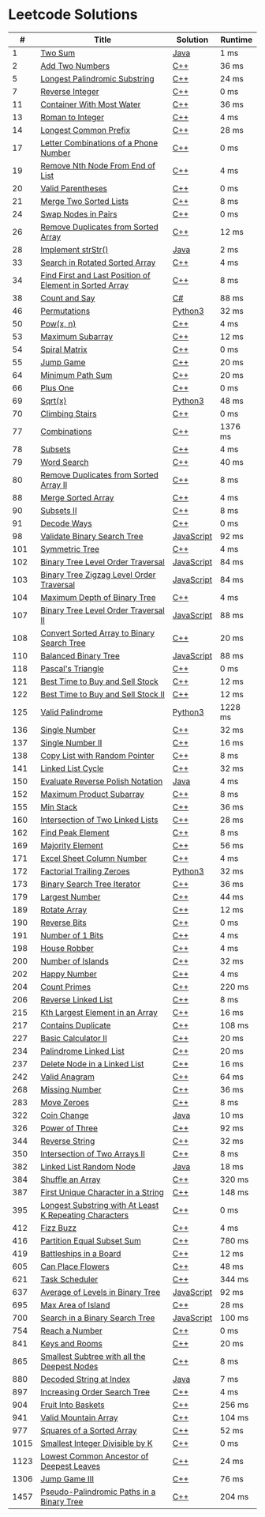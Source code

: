 # Leetcode Solutions

| # | Title | Solution | Runtime |
|---| ----- | -------- | ------- |
|1|[ Two Sum](https://leetcode.com/problems/two-sum/)|[Java](./solutions/1.%20Two%20Sum.java)|1 ms|
|2|[ Add Two Numbers](https://leetcode.com/problems/add-two-numbers/)|[C++](./solutions/2.%20Add%20Two%20Numbers.cpp)|36 ms|
|5|[ Longest Palindromic Substring](https://leetcode.com/problems/longest-palindromic-substring/)|[C++](./solutions/5.%20Longest%20Palindromic%20Substring.cpp)|24 ms|
|7|[ Reverse Integer](https://leetcode.com/problems/reverse-integer/)|[C++](./solutions/7.%20Reverse%20Integer.cpp)|0 ms|
|11|[ Container With Most Water](https://leetcode.com/problems/container-with-most-water/)|[C++](./solutions/11.%20Container%20With%20Most%20Water.cpp)|36 ms|
|13|[ Roman to Integer](https://leetcode.com/problems/roman-to-integer/)|[C++](./solutions/13.%20Roman%20to%20Integer.cpp)|4 ms|
|14|[ Longest Common Prefix](https://leetcode.com/problems/longest-common-prefix/)|[C++](./solutions/14.%20Longest%20Common%20Prefix.cpp)|28 ms|
|17|[ Letter Combinations of a Phone Number](https://leetcode.com/problems/letter-combinations-of-a-phone-number/)|[C++](./solutions/17.%20Letter%20Combinations%20of%20a%20Phone%20Number.cpp)|0 ms|
|19|[ Remove Nth Node From End of List](https://leetcode.com/problems/remove-nth-node-from-end-of-list/)|[C++](./solutions/19.%20Remove%20Nth%20Node%20From%20End%20of%20List.cpp)|4 ms|
|20|[ Valid Parentheses](https://leetcode.com/problems/valid-parentheses/)|[C++](./solutions/20.%20Valid%20Parentheses.cpp)|0 ms|
|21|[ Merge Two Sorted Lists](https://leetcode.com/problems/merge-two-sorted-lists/)|[C++](./solutions/21.%20Merge%20Two%20Sorted%20Lists.cpp)|8 ms|
|24|[ Swap Nodes in Pairs](https://leetcode.com/problems/swap-nodes-in-pairs/)|[C++](./solutions/24.%20Swap%20Nodes%20in%20Pairs.cpp)|0 ms|
|26|[ Remove Duplicates from Sorted Array](https://leetcode.com/problems/remove-duplicates-from-sorted-array/)|[C++](./solutions/26.%20Remove%20Duplicates%20from%20Sorted%20Array.cpp)|12 ms|
|28|[ Implement strStr()](https://leetcode.com/problems/implement-strstr/)|[Java](./solutions/28.%20Implement%20strStr().java)|2 ms|
|33|[ Search in Rotated Sorted Array](https://leetcode.com/problems/search-in-rotated-sorted-array/)|[C++](./solutions/33.%20Search%20in%20Rotated%20Sorted%20Array.cpp)|4 ms|
|34|[ Find First and Last Position of Element in Sorted Array](https://leetcode.com/problems/find-first-and-last-position-of-element-in-sorted-array/)|[C++](./solutions/34.%20Find%20First%20and%20Last%20Position%20of%20Element%20in%20Sorted%20Array.cpp)|8 ms|
|38|[ Count and Say](https://leetcode.com/problems/count-and-say/)|[C#](./solutions/38.%20Count%20and%20Say.cs)|88 ms|
|46|[ Permutations](https://leetcode.com/problems/permutations/)|[Python3](./solutions/46.%20Permutations.py)|32 ms|
|50|[ Pow(x, n)](https://leetcode.com/problems/powx-n/)|[C++](./solutions/50.%20Pow(x%2C%20n).cpp)|4 ms|
|53|[ Maximum Subarray](https://leetcode.com/problems/maximum-subarray/)|[C++](./solutions/53.%20Maximum%20Subarray.cpp)|12 ms|
|54|[ Spiral Matrix](https://leetcode.com/problems/spiral-matrix/)|[C++](./solutions/54.%20Spiral%20Matrix.cpp)|0 ms|
|55|[ Jump Game](https://leetcode.com/problems/jump-game/)|[C++](./solutions/55.%20Jump%20Game.cpp)|20 ms|
|64|[ Minimum Path Sum](https://leetcode.com/problems/minimum-path-sum/)|[C++](./solutions/64.%20Minimum%20Path%20Sum.cpp)|20 ms|
|66|[ Plus One](https://leetcode.com/problems/plus-one/)|[C++](./solutions/66.%20Plus%20One.cpp)|0 ms|
|69|[ Sqrt(x)](https://leetcode.com/problems/sqrtx/)|[Python3](./solutions/69.%20Sqrt(x).py)|48 ms|
|70|[ Climbing Stairs](https://leetcode.com/problems/climbing-stairs/)|[C++](./solutions/70.%20Climbing%20Stairs.cpp)|0 ms|
|77|[ Combinations](https://leetcode.com/problems/combinations/)|[C++](./solutions/77.%20Combinations.cpp)|1376 ms|
|78|[ Subsets](https://leetcode.com/problems/subsets/)|[C++](./solutions/78.%20Subsets.cpp)|4 ms|
|79|[ Word Search](https://leetcode.com/problems/word-search/)|[C++](./solutions/79.%20Word%20Search.cpp)|40 ms|
|80|[ Remove Duplicates from Sorted Array II](https://leetcode.com/problems/remove-duplicates-from-sorted-array-ii/)|[C++](./solutions/80.%20Remove%20Duplicates%20from%20Sorted%20Array%20II.cpp)|8 ms|
|88|[ Merge Sorted Array](https://leetcode.com/problems/merge-sorted-array/)|[C++](./solutions/88.%20Merge%20Sorted%20Array.cpp)|4 ms|
|90|[ Subsets II](https://leetcode.com/problems/subsets-ii/)|[C++](./solutions/90.%20Subsets%20II.cpp)|8 ms|
|91|[ Decode Ways](https://leetcode.com/problems/decode-ways/)|[C++](./solutions/91.%20Decode%20Ways.cpp)|0 ms|
|98|[ Validate Binary Search Tree](https://leetcode.com/problems/validate-binary-search-tree/)|[JavaScript](./solutions/98.%20Validate%20Binary%20Search%20Tree.js)|92 ms|
|101|[ Symmetric Tree](https://leetcode.com/problems/symmetric-tree/)|[C++](./solutions/101.%20Symmetric%20Tree.cpp)|4 ms|
|102|[ Binary Tree Level Order Traversal](https://leetcode.com/problems/binary-tree-level-order-traversal/)|[JavaScript](./solutions/102.%20Binary%20Tree%20Level%20Order%20Traversal.js)|84 ms|
|103|[ Binary Tree Zigzag Level Order Traversal](https://leetcode.com/problems/binary-tree-zigzag-level-order-traversal/)|[JavaScript](./solutions/103.%20Binary%20Tree%20Zigzag%20Level%20Order%20Traversal.js)|84 ms|
|104|[ Maximum Depth of Binary Tree](https://leetcode.com/problems/maximum-depth-of-binary-tree/)|[C++](./solutions/104.%20Maximum%20Depth%20of%20Binary%20Tree.cpp)|4 ms|
|107|[ Binary Tree Level Order Traversal II](https://leetcode.com/problems/binary-tree-level-order-traversal-ii/)|[JavaScript](./solutions/107.%20Binary%20Tree%20Level%20Order%20Traversal%20II.js)|88 ms|
|108|[ Convert Sorted Array to Binary Search Tree](https://leetcode.com/problems/convert-sorted-array-to-binary-search-tree/)|[C++](./solutions/108.%20Convert%20Sorted%20Array%20to%20Binary%20Search%20Tree.cpp)|20 ms|
|110|[ Balanced Binary Tree](https://leetcode.com/problems/balanced-binary-tree/)|[JavaScript](./solutions/110.%20Balanced%20Binary%20Tree.js)|88 ms|
|118|[ Pascal's Triangle](https://leetcode.com/problems/pascals-triangle/)|[C++](./solutions/118.%20Pascal's%20Triangle.cpp)|0 ms|
|121|[ Best Time to Buy and Sell Stock](https://leetcode.com/problems/best-time-to-buy-and-sell-stock/)|[C++](./solutions/121.%20Best%20Time%20to%20Buy%20and%20Sell%20Stock.cpp)|12 ms|
|122|[ Best Time to Buy and Sell Stock II](https://leetcode.com/problems/best-time-to-buy-and-sell-stock-ii/)|[C++](./solutions/122.%20Best%20Time%20to%20Buy%20and%20Sell%20Stock%20II.cpp)|12 ms|
|125|[ Valid Palindrome](https://leetcode.com/problems/valid-palindrome/)|[Python3](./solutions/125.%20Valid%20Palindrome.py)|1228 ms|
|136|[ Single Number](https://leetcode.com/problems/single-number/)|[C++](./solutions/136.%20Single%20Number.cpp)|32 ms|
|137|[ Single Number II](https://leetcode.com/problems/single-number-ii/)|[C++](./solutions/137.%20Single%20Number%20II.cpp)|16 ms|
|138|[ Copy List with Random Pointer](https://leetcode.com/problems/copy-list-with-random-pointer/)|[C++](./solutions/138.%20Copy%20List%20with%20Random%20Pointer.cpp)|8 ms|
|141|[ Linked List Cycle](https://leetcode.com/problems/linked-list-cycle/)|[C++](./solutions/141.%20Linked%20List%20Cycle.cpp)|32 ms|
|150|[ Evaluate Reverse Polish Notation](https://leetcode.com/problems/evaluate-reverse-polish-notation/)|[Java](./solutions/150.%20Evaluate%20Reverse%20Polish%20Notation.java)|4 ms|
|152|[ Maximum Product Subarray](https://leetcode.com/problems/maximum-product-subarray/)|[C++](./solutions/152.%20Maximum%20Product%20Subarray.cpp)|8 ms|
|155|[ Min Stack](https://leetcode.com/problems/min-stack/)|[C++](./solutions/155.%20Min%20Stack.cpp)|36 ms|
|160|[ Intersection of Two Linked Lists](https://leetcode.com/problems/intersection-of-two-linked-lists/)|[C++](./solutions/160.%20Intersection%20of%20Two%20Linked%20Lists.cpp)|28 ms|
|162|[ Find Peak Element](https://leetcode.com/problems/find-peak-element/)|[C++](./solutions/162.%20Find%20Peak%20Element.cpp)|8 ms|
|169|[ Majority Element](https://leetcode.com/problems/majority-element/)|[C++](./solutions/169.%20Majority%20Element.cpp)|56 ms|
|171|[ Excel Sheet Column Number](https://leetcode.com/problems/excel-sheet-column-number/)|[C++](./solutions/171.%20Excel%20Sheet%20Column%20Number.cpp)|4 ms|
|172|[ Factorial Trailing Zeroes](https://leetcode.com/problems/factorial-trailing-zeroes/)|[Python3](./solutions/172.%20Factorial%20Trailing%20Zeroes.py)|32 ms|
|173|[ Binary Search Tree Iterator](https://leetcode.com/problems/binary-search-tree-iterator/)|[C++](./solutions/173.%20Binary%20Search%20Tree%20Iterator.cpp)|36 ms|
|179|[ Largest Number](https://leetcode.com/problems/largest-number/)|[C++](./solutions/179.%20Largest%20Number.cpp)|44 ms|
|189|[ Rotate Array](https://leetcode.com/problems/rotate-array/)|[C++](./solutions/189.%20Rotate%20Array.cpp)|12 ms|
|190|[ Reverse Bits](https://leetcode.com/problems/reverse-bits/)|[C++](./solutions/190.%20Reverse%20Bits.cpp)|0 ms|
|191|[ Number of 1 Bits](https://leetcode.com/problems/number-of-1-bits/)|[C++](./solutions/191.%20Number%20of%201%20Bits.cpp)|4 ms|
|198|[ House Robber](https://leetcode.com/problems/house-robber/)|[C++](./solutions/198.%20House%20Robber.cpp)|4 ms|
|200|[ Number of Islands](https://leetcode.com/problems/number-of-islands/)|[C++](./solutions/200.%20Number%20of%20Islands.cpp)|32 ms|
|202|[ Happy Number](https://leetcode.com/problems/happy-number/)|[C++](./solutions/202.%20Happy%20Number.cpp)|4 ms|
|204|[ Count Primes](https://leetcode.com/problems/count-primes/)|[C++](./solutions/204.%20Count%20Primes.cpp)|220 ms|
|206|[ Reverse Linked List](https://leetcode.com/problems/reverse-linked-list/)|[C++](./solutions/206.%20Reverse%20Linked%20List.cpp)|8 ms|
|215|[ Kth Largest Element in an Array](https://leetcode.com/problems/kth-largest-element-in-an-array/)|[C++](./solutions/215.%20Kth%20Largest%20Element%20in%20an%20Array.cpp)|16 ms|
|217|[ Contains Duplicate](https://leetcode.com/problems/contains-duplicate/)|[C++](./solutions/217.%20Contains%20Duplicate.cpp)|108 ms|
|227|[ Basic Calculator II](https://leetcode.com/problems/basic-calculator-ii/)|[C++](./solutions/227.%20Basic%20Calculator%20II.cpp)|20 ms|
|234|[ Palindrome Linked List](https://leetcode.com/problems/palindrome-linked-list/)|[C++](./solutions/234.%20Palindrome%20Linked%20List.cpp)|20 ms|
|237|[ Delete Node in a Linked List](https://leetcode.com/problems/delete-node-in-a-linked-list/)|[C++](./solutions/237.%20Delete%20Node%20in%20a%20Linked%20List.cpp)|16 ms|
|242|[ Valid Anagram](https://leetcode.com/problems/valid-anagram/)|[C++](./solutions/242.%20Valid%20Anagram.cpp)|64 ms|
|268|[ Missing Number](https://leetcode.com/problems/missing-number/)|[C++](./solutions/268.%20Missing%20Number.cpp)|36 ms|
|283|[ Move Zeroes](https://leetcode.com/problems/move-zeroes/)|[C++](./solutions/283.%20Move%20Zeroes.cpp)|8 ms|
|322|[ Coin Change](https://leetcode.com/problems/coin-change/)|[Java](./solutions/322.%20Coin%20Change.java)|10 ms|
|326|[ Power of Three](https://leetcode.com/problems/power-of-three/)|[C++](./solutions/326.%20Power%20of%20Three.cpp)|92 ms|
|344|[ Reverse String](https://leetcode.com/problems/reverse-string/)|[C++](./solutions/344.%20Reverse%20String.cpp)|32 ms|
|350|[ Intersection of Two Arrays II](https://leetcode.com/problems/intersection-of-two-arrays-ii/)|[C++](./solutions/350.%20Intersection%20of%20Two%20Arrays%20II.cpp)|8 ms|
|382|[ Linked List Random Node](https://leetcode.com/problems/linked-list-random-node/)|[Java](./solutions/382.%20Linked%20List%20Random%20Node.java)|18 ms|
|384|[ Shuffle an Array](https://leetcode.com/problems/shuffle-an-array/)|[C++](./solutions/384.%20Shuffle%20an%20Array.cpp)|320 ms|
|387|[ First Unique Character in a String](https://leetcode.com/problems/first-unique-character-in-a-string/)|[C++](./solutions/387.%20First%20Unique%20Character%20in%20a%20String.cpp)|148 ms|
|395|[ Longest Substring with At Least K Repeating Characters](https://leetcode.com/problems/longest-substring-with-at-least-k-repeating-characters/)|[C++](./solutions/395.%20Longest%20Substring%20with%20At%20Least%20K%20Repeating%20Characters.cpp)|0 ms|
|412|[ Fizz Buzz](https://leetcode.com/problems/fizz-buzz/)|[C++](./solutions/412.%20Fizz%20Buzz.cpp)|4 ms|
|416|[ Partition Equal Subset Sum](https://leetcode.com/problems/partition-equal-subset-sum/)|[C++](./solutions/416.%20Partition%20Equal%20Subset%20Sum.cpp)|780 ms|
|419|[ Battleships in a Board](https://leetcode.com/problems/battleships-in-a-board/)|[C++](./solutions/419.%20Battleships%20in%20a%20Board.cpp)|12 ms|
|605|[ Can Place Flowers](https://leetcode.com/problems/can-place-flowers/)|[C++](./solutions/605.%20Can%20Place%20Flowers.cpp)|48 ms|
|621|[ Task Scheduler](https://leetcode.com/problems/task-scheduler/)|[C++](./solutions/621.%20Task%20Scheduler.cpp)|344 ms|
|637|[ Average of Levels in Binary Tree](https://leetcode.com/problems/average-of-levels-in-binary-tree/)|[JavaScript](./solutions/637.%20Average%20of%20Levels%20in%20Binary%20Tree.js)|92 ms|
|695|[ Max Area of Island](https://leetcode.com/problems/max-area-of-island/)|[C++](./solutions/695.%20Max%20Area%20of%20Island.cpp)|28 ms|
|700|[ Search in a Binary Search Tree](https://leetcode.com/problems/search-in-a-binary-search-tree/)|[JavaScript](./solutions/700.%20Search%20in%20a%20Binary%20Search%20Tree.js)|100 ms|
|754|[ Reach a Number](https://leetcode.com/problems/reach-a-number/)|[C++](./solutions/754.%20Reach%20a%20Number.cpp)|0 ms|
|841|[ Keys and Rooms](https://leetcode.com/problems/keys-and-rooms/)|[C++](./solutions/841.%20Keys%20and%20Rooms.cpp)|20 ms|
|865|[ Smallest Subtree with all the Deepest Nodes](https://leetcode.com/problems/smallest-subtree-with-all-the-deepest-nodes/)|[C++](./solutions/865.%20Smallest%20Subtree%20with%20all%20the%20Deepest%20Nodes.cpp)|8 ms|
|880|[ Decoded String at Index](https://leetcode.com/problems/decoded-string-at-index/)|[Java](./solutions/880.%20Decoded%20String%20at%20Index.java)|7 ms|
|897|[ Increasing Order Search Tree](https://leetcode.com/problems/increasing-order-search-tree/)|[C++](./solutions/897.%20Increasing%20Order%20Search%20Tree.cpp)|4 ms|
|904|[ Fruit Into Baskets](https://leetcode.com/problems/fruit-into-baskets/)|[C++](./solutions/904.%20Fruit%20Into%20Baskets.cpp)|256 ms|
|941|[ Valid Mountain Array](https://leetcode.com/problems/valid-mountain-array/)|[C++](./solutions/941.%20Valid%20Mountain%20Array.cpp)|104 ms|
|977|[ Squares of a Sorted Array](https://leetcode.com/problems/squares-of-a-sorted-array/)|[C++](./solutions/977.%20Squares%20of%20a%20Sorted%20Array.cpp)|52 ms|
|1015|[ Smallest Integer Divisible by K](https://leetcode.com/problems/smallest-integer-divisible-by-k/)|[C++](./solutions/1015.%20Smallest%20Integer%20Divisible%20by%20K.cpp)|0 ms|
|1123|[ Lowest Common Ancestor of Deepest Leaves](https://leetcode.com/problems/lowest-common-ancestor-of-deepest-leaves/)|[C++](./solutions/1123.%20Lowest%20Common%20Ancestor%20of%20Deepest%20Leaves.cpp)|24 ms|
|1306|[ Jump Game III](https://leetcode.com/problems/jump-game-iii/)|[C++](./solutions/1306.%20Jump%20Game%20III.cpp)|76 ms|
|1457|[ Pseudo-Palindromic Paths in a Binary Tree](https://leetcode.com/problems/pseudo-palindromic-paths-in-a-binary-tree/)|[C++](./solutions/1457.%20Pseudo-Palindromic%20Paths%20in%20a%20Binary%20Tree.cpp)|204 ms|
